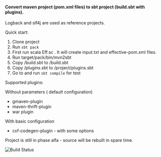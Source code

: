 #### Convert maven project (pom.xml files) to sbt project (build.sbt with plugins).

Logback and slf4j are used as reference projects.

Quick start:

1. Clone project
1. Run  `sbt pack`
1. First run scala Eff.sc <mavenProject>. It will create input.txt and effective-pom.xml files.
1. Run target/pack/bin/mvn2sbt <mavenProject> <outputDir>
1. Copy <outputDir>/build.sbt to <mavenProject>/build.sbt
1. Copy <outputDir>/plugins.sbt to <mavenProject>/project/plugins.sbt
1. Go to <mavenProject> and run `sbt compile` for test

Supported plugins:

Without parameters ( default configuration)

 * gmaven-plugin
 * maven-thrift-plugin
 * war plugin
 
With basic configuration
 
 * cxf-codegen-plugin - with some options


Project is still in phase alfa - source will be rebuilt in spare time.


![Build Status](https://travis-ci.org/ajozwik/mvn2sbt.svg?branch=master)

